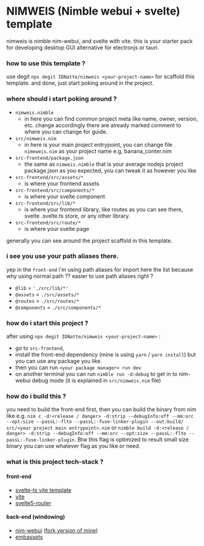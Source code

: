 # NIMWEIS (Nimble webui + svelte) template

nimweis is nimble nim-webui, and svelte with vite. this is your starter pack for developing desktop GUI alternative for electronjs or tauri.

### how to use this template ?

use degit `npx degit IDNatte/nimweis <your-project-name>` for scaffold this template. and done, just start poking around in the project.

### where should i start poking around ?

- `nimweis.nimble`
  - in here you can find common project meta like name, owner, version, etc.
    change accordingly there are already marked comment to where you can change for guide.
- `src/nimweis.nim`
  - in here is your main project entrypoint, you can change file `nimeweis.nim` as your project name e.g, banana_conter.nim
- `src-frontend/package.json`
  - the same as `nimweis.nimble` that is your average nodejs project package.json as you expected, you can tweak it as however you like
- `src-frontend/src/assets/*`
  - is where your frontend assets
- `src-frontend/src/components/*`
  - is where your svelte component
- `src-frontend/src/lib/*`
  - is where your frontend library, like routes as you can see there, svelte .svelte.ts store, or any other library.
- `src-frontend/src/route/*`
  - is where your svelte page

generally you can see around the project scaffold in this template.

### i see you use your path aliases there.

yep in the `front-end` i'm using path aliases for import here the list because why using normal path ?? easier to use path aliases right ?

- `@lib` = `'./src/lib/*'`
- `@assets` = `./src/assets/*`
- `@routes` = `./src/routes/*`
- `@components` = `./src/components/*`

### how do i start this project ?

after using `npx degit IDNatte/nimweis <your-project-name>` :

- go to `src-frontend`,
- install the front-end dependency (mine is using `yarn` / `yarn install`) but you can use any package you like.
- then you can run `<your package manager> run dev`
- on another terminal you can run `nimble run -d:debug` to get in to nim-webui debug mode (it is explained in `src/nimweis.nim` file)

### how do i build this ?

you need to build the front-end first, then you can build the binary from nim like e.g. `nim c -d:<release / danger> -d:strip --debugInfo:off --mm:orc --opt:size --passL:-flto --passL:-fuse-linker-plugin --out:build/ src/<your project main entrypoint>.nim`
or `nimble build -d:<release / danger> -d:strip --debugInfo:off --mm:orc --opt:size --passL:-flto --passL:-fuse-linker-plugin`. Btw this flag is optimized to result small size binary you can use whatever flag as you like or need.

### what is this project tech-stack ?

#### front-end

- [svelte-ts vite template](https://vite.dev/guide/#trying-vite-online)
- [vite](https://vite.dev/)
- [svelte5-router](https://github.com/mateothegreat/svelte5-router)

#### back-end (windowing)

- [nim-webui](https://github.com/webui-dev/nim-webui) ([fork version of mine](https://github.com/IDNatte/nim-webui))
- [embassets](https://github.com/IDNatte/embassets)

